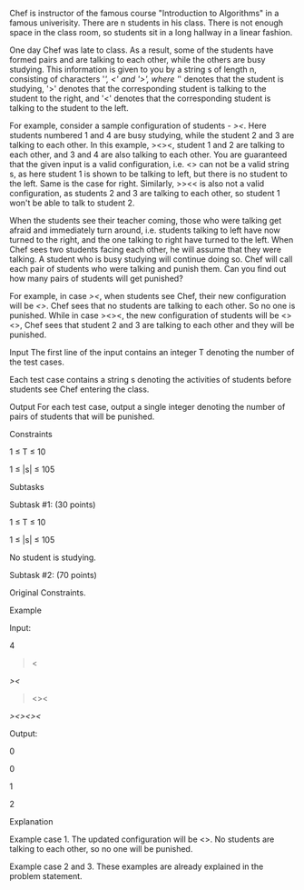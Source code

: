 Chef is instructor of the famous course "Introduction to Algorithms" in a famous univerisity. There are n students in his class. There is not enough space in the class room, so students sit in a long hallway in a linear fashion.

One day Chef was late to class. As a result, some of the students have formed pairs and are talking to each other, while the others are busy studying. This information is given to you by a string s of length n, consisting of characters '*', <' and '>', where '*' denotes that the student is studying, '>' denotes that the corresponding student is talking to the student to the right, and '<' denotes that the corresponding student is talking to the student to the left.

For example, consider a sample configuration of students - *><*. Here students numbered 1 and 4 are busy studying, while the student 2 and 3 are talking to each other. In this example, ><><, student 1 and 2 are talking to each other, and 3 and 4 are also talking to each other. You are guaranteed that the given input is a valid configuration, i.e. <> can not be a valid string s, as here student 1 is shown to be talking to left, but there is no student to the left. Same is the case for right. Similarly, >><< is also not a valid configuration, as students 2 and 3 are talking to each other, so student 1 won't be able to talk to student 2.

When the students see their teacher coming, those who were talking get afraid and immediately turn around, i.e. students talking to left have now turned to the right, and the one talking to right have turned to the left. When Chef sees two students facing each other, he will assume that they were talking. A student who is busy studying will continue doing so. Chef will call each pair of students who were talking and punish them. Can you find out how many pairs of students will get punished?

For example, in case *><*, when students see Chef, their new configuration will be *<>*. Chef sees that no students are talking to each other. So no one is punished. While in case ><><, the new configuration of students will be <><>, Chef sees that student 2 and 3 are talking to each other and they will be punished.

Input
The first line of the input contains an integer T denoting the number of the test cases.

Each test case contains a string s denoting the activities of students before students see Chef entering the class.

Output
For each test case, output a single integer denoting the number of pairs of students that will be punished.

Constraints

1 ≤ T ≤ 10

1 ≤ |s| ≤ 105

Subtasks

Subtask #1: (30 points)

1 ≤ T ≤ 10

1 ≤ |s| ≤ 105

No student is studying.

Subtask #2: (70 points)

Original Constraints.

Example

Input:

4

><

*><*

><><

*><><><*

Output:

0

0

1

2

Explanation

Example case 1. The updated configuration will be <>. No students are talking to each other, so no one will be punished.

Example case 2 and 3. These examples are already explained in the problem statement.
